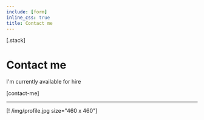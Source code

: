 ```yaml
---
include: [form]
inline_css: true
title: Contact me
---
```


[.stack]
  # Contact me
  I'm currently available for hire
  
  [contact-me]

  ---
  [! /img/profile.jpg size="460 x 460"]

